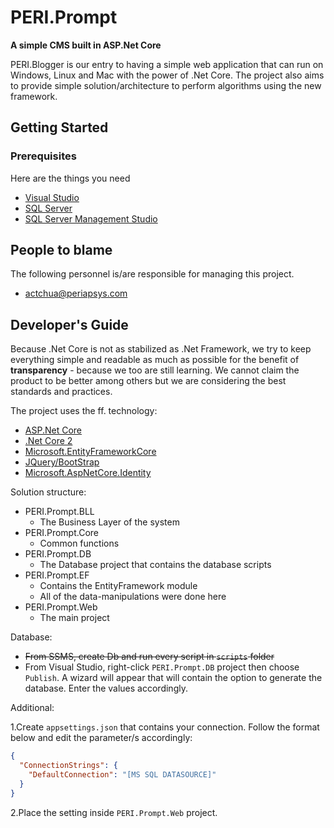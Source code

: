 # PERI.Prompt

**A simple CMS built in ASP.Net Core**

PERI.Blogger is our entry to having a simple web application that can run on Windows, Linux and Mac with the power of .Net Core. The project also aims to provide simple solution/architecture to perform algorithms using the new framework.

## Getting Started

### Prerequisites

Here are the things you need

- [Visual Studio](https://www.visualstudio.com/)
- [SQL Server](https://www.microsoft.com/en-us/sql-server/sql-server-2016)
- [SQL Server Management Studio](https://msdn.microsoft.com/en-us/library/mt238290.aspx)

## People to blame

The following personnel is/are responsible for managing this project.

- [actchua@periapsys.com](mailto:actchua@periapsys.com)

## Developer's Guide

Because .Net Core is not as stabilized as .Net Framework, we try to keep everything simple and readable as much as possible for the benefit of **transparency** - because we too are still learning. We cannot claim the product to be better among others but we are considering the best standards and practices.

The project uses the ff. technology:

- [ASP.Net Core](https://docs.microsoft.com/en-us/aspnet/core/)
- [.Net Core 2](https://www.microsoft.com/net/core)
- [Microsoft.EntityFrameworkCore](https://www.nuget.org/packages/Microsoft.EntityFrameworkCore/)	
- [JQuery/BootStrap](http://getbootstrap.com/)
- [Microsoft.AspNetCore.Identity](https://www.nuget.org/packages/Microsoft.AspNetCore.Identity/)

Solution structure:

- PERI.Prompt.BLL
	- The Business Layer of the system
- PERI.Prompt.Core
	- Common functions
- PERI.Prompt.DB
	- The Database project that contains the database scripts
- PERI.Prompt.EF
	- Contains the EntityFramework module
	- All of the data-manipulations were done here
- PERI.Prompt.Web
	- The main project

Database:

- ~~From SSMS, create Db and run every script in ```scripts``` folder~~
- From Visual Studio, right-click ```PERI.Prompt.DB``` project then choose ```Publish```. A wizard will appear that will contain the option to generate the database. Enter the values accordingly.

Additional:

1.Create ```appsettings.json``` that contains your connection. Follow the format below and edit the parameter/s accordingly:

```json
{
  "ConnectionStrings": {
    "DefaultConnection": "[MS SQL DATASOURCE]"
  }
}
```

2.Place the setting inside ```PERI.Prompt.Web``` project.